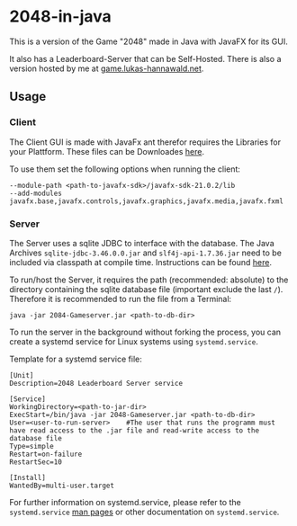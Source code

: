 # 2048-in-java

This is a version of the Game "2048" made in Java with JavaFX for its GUI.

It also has a Leaderboard-Server that can be Self-Hosted.
There is also a version hosted by me at [game.lukas-hannawald.net](https://game.lukas-hannawald.net).

## Usage

### Client

The Client GUI is made with JavaFx ant therefor requires the Libraries for your Plattform. These files can be Downloades [here](https://gluonhq.com/products/javafx/).

To use them set the following options when running the client:
```
--module-path <path-to-javafx-sdk>/javafx-sdk-21.0.2/lib
--add-modules javafx.base,javafx.controls,javafx.graphics,javafx.media,javafx.fxml
```

### Server

The Server uses a sqlite JDBC to interface with the database. The Java Archives `sqlite-jdbc-3.46.0.0.jar` and `slf4j-api-1.7.36.jar` need to be included via classpath at compile time. Instructions can be found [here](https://github.com/xerial/sqlite-jdbc#Usage).

To run/host the Server, it requires the path (recommended: absolute) to the directory containing the sqlite database file (important exclude the last `/`). Therefore it is recommended to run the file from a Terminal:
```
java -jar 2084-Gameserver.jar <path-to-db-dir>
```

To run the server in the background without forking the process, you can create a systemd service for Linux systems using `systemd.service`.

Template for a systemd service file:
```
[Unit]
Description=2048 Leaderboard Server service

[Service]
WorkingDirectory=<path-to-jar-dir>
ExecStart=/bin/java -jar 2048-Gameserver.jar <path-to-db-dir>
User=<user-to-run-server>    #The user that runs the programm must have read access to the .jar file and read-write access to the database file
Type=simple
Restart=on-failure
RestartSec=10

[Install]
WantedBy=multi-user.target
```

For further information on systemd.service, please refer to the `systemd.service` [man pages](https://www.freedesktop.org/software/systemd/man/latest/systemd.service.html) or other documentation on `systemd.service`.
